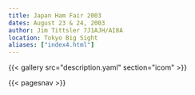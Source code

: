 ```yaml
---
title: Japan Ham Fair 2003
dates: August 23 & 24, 2003
author: Jim Tittsler 7J1AJH/AI8A
location: Tokyo Big Sight
aliases: ["index4.html"]
---
```


{{< gallery src="description.yaml" section="icom" >}}

{{< pagesnav >}}
